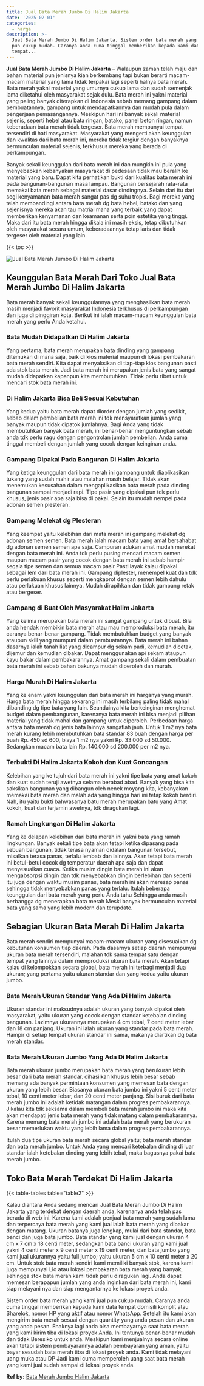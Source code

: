```yaml
---
title: Jual Bata Merah Jumbo Di Halim Jakarta
date: '2025-02-01'
categories:
  - harga
description: >-
  Jual Bata Merah Jumbo Di Halim Jakarta. Sistem order bata merah yang kami jual
  pun cukup mudah. Caranya anda cuma tinggal memberikan kepada kami data
  tempat...
---
```


**Jual Bata Merah Jumbo Di Halim Jakarta** – Walaupun zaman telah maju dan bahan material pun jenisnya kian berkembang tapi bukan berarti macam-macam material yang lama tidak terpakai lagi seperti halnya bata merah. Bata merah yakni material yang umurnya cukup lama dan sudah semenjak lama diketahui oleh masyarakat sejak dulu. Bata merah ini yakni material yang paling banyak diterapkan di Indonesia sebab memang gampang dalam pembuatannya, gampang untuk mendapatkannya dan mudah pula dalam pengerjaan pemasangannya. Meskipun hari ini banyak sekali material sejenis, seperti hebel atau bata ringan, batako, panel beton ringan, namun keberadaan bata merah tidak tergeser. Bata merah mempunyai tempat tersendiri di hati masyarakat. Masyarakat yang mengerti akan keunggulan dan kwalitas dari bata merah ini, mereka tidak tergiur dengan banyaknya bermunculan material sejenis, terkhusus mereka yang berada di perkampungan.

Banyak sekali keunggulan dari bata merah ini dan mungkin ini pula yang menyebabkan kebanyakan masyarakat di pedesaan tidak mau beralih ke material yang baru. Dapat kita perhatikan bukti dari kualitas bata merah ini pada bangunan-bangunan masa lampau. Bangunan bersejarah rata-rata memakai bata merah sebagai material dasar dindingnya. Selain dari itu dari segi kenyamanan bata merah sangat pas dg suhu tropis. Bagi mereka yang telah membandingi antara bata merah dg bata hebel, batako dan yang sejenisnya mereka akan tau matrial mana yang terbaik yang dapat memberikan kenyamanan dan keamanan serta poin estetika yang tinggi. Maka dari itu bata merah hingga dikala ini masih eksis, tetap dibutuhkan oleh masyarakat secara umum, keberadaannya tetap laris dan tidak tergeser oleh material yang lain.

{{< toc >}}

![Jual Bata Merah Jumbo Di Halim Jakarta](/images/jual-bata-merah-26.png)

## Keunggulan Bata Merah Dari Toko Jual Bata Merah Jumbo Di Halim Jakarta

Bata merah banyak sekali keunggulannya yang menghasilkan bata merah masih menjadi favorit masyarakat Indonesia terkhusus di perkampungan dan juga di pinggiran kota. Berikut ini ialah macam-macam keunggulan bata merah yang perlu Anda ketahui.

### Bata Mudah Didapatkan Di Halim Jakarta

Yang pertama, bata merah merupakan bata dinding yang gampang ditemukan di mana saja, baik di kios material maupun di lokasi pembakaran bata merah sendiri. Kita dapat menyaksikan di tiap-tiap kios bangunan pasti ada stok bata merah. Jadi bata merah ini merupakan jenis bata yang sangat mudah didapatkan kapanpun kita membutuhkan. Tidak perlu ribet untuk mencari stok bata merah ini.

### Di Halim Jakarta Bisa Beli Sesuai Kebutuhan

Yang kedua yaitu bata merah dapat diorder dengan jumlah yang sedikit, sebab dalam pembelian bata merah ini tdk mensyaratkan jumlah yang banyak maupun tidak dipatok jumlahnya. Bagi Anda yang tidak membutuhkan banyak bata merah, ini benar-benar menguntungkan sebab anda tdk perlu ragu dengan pengontrolan jumlah pembelian. Anda cuma tinggal membeli dengan jumlah yang cocok dengan keinginan anda.

### Gampang Dipakai Pada Bangunan Di Halim Jakarta

Yang ketiga keunggulan dari bata merah ini gampang untuk diaplikasikan tukang yang sudah mahir atau malahan masih belajar. Tidak akan menemukan kesusahan dalam mengaplikasikan bata merah pada dinding bangunan sampai menjadi rapi. Tipe pasir yang dipakai pun tdk perlu khusus, jenis pasir apa saja bisa di pakai. Selain itu mudah nempel pada adonan semen plesteran.

### Gampang Melekat dg Plesteran

Yang keempat yaitu kelebihan dari mata merah ini gampang melekat dg adonan semen semen. Bata merah ialah macam bata yang amat bersahabat dg adonan semen semen apa saja. Campuran adukan amat mudah merekat dengan bata merah ini. Anda tdk perlu pusing mencari macam semen maupun macam pasir yang cocok dengan bata merah ini sebab hampir segala tipe semen dan semua macam pasir Pasti layak kalau dipakai sebagai lem dari bata merah ini. Gampang diplester, menempel kuat dan tdk perlu perlakuan khusus seperti mengkaprot dengan semen lebih dahulu atau perlakuan khusus lainnya. Mudah dirapihkan dan tidak gampang retak atau bergeser.

### Gampang di Buat Oleh Masyarakat Halim Jakarta

Yang kelima merupakan bata merah ini sangat gampang untuk dibuat. Bila anda hendak membikin bata merah atau mau memproduksi bata merah, itu caranya benar-benar gampang. Tidak membutuhkan budget yang banyak ataupun skill yang mumpuni dalam pembuatannya. Bata merah ini bahan dasarnya ialah tanah liat yang dicampur dg sekam padi, kemudian dicetak, dijemur dan kemudian dibakar. Dapat menggunakan api sekam ataupun kayu bakar dalam pembakarannya. Amat gampang sekali dalam pembuatan bata merah ini sebab bahan bakunya mudah diperoleh dan murah.

### Harga Murah Di Halim Jakarta

Yang ke enam yakni keunggulan dari bata merah ini harganya yang murah. Harga bata merah hingga sekarang ini masih terbilang paling tidak mahal dibanding dg tipe bata yang lain. Seandainya kita berkeinginan menghemat budget dalam pembangunan, karenanya bata merah ini bisa menjadi pilihan material yang tidak mahal dan gampang untuk diperoleh. Perbedaan harga antara bata merah dg jenis bata lainnya sangatlah jauh. Untuk 1 m2 nya bata merah kurang lebih membutuhkan bata standar 83 buah dengan harga per buah Rp. 450 sd 600, biaya 1 m2 nya yakni Rp. 33.000 sd 50.000. Sedangkan macam bata lain Rp. 140.000 sd 200.000 per m2 nya.

### Terbukti Di Halim Jakarta Kokoh dan Kuat Goncangan

Kelebihan yang ke tujuh dari bata merah ini yakni tipe bata yang amat kokoh dan kuat sudah teruji awetnya selama berabad abad. Banyak yang bisa kita saksikan bangunan yang dibangun oleh nenek moyang kita, kebanyakan memakai bata merah dan malah ada yang hingga hari ini tetap kokoh berdiri. Nah, itu yaitu bukti bahwasanya batu merah merupakan batu yang Amat kokoh, kuat dan terjamin awetnya, tdk diragukan lagi.

### Ramah Lingkungan Di Halim Jakarta

Yang ke delapan kelebihan dari bata merah ini yakni bata yang ramah lingkungan. Banyak sekali tipe bata akan tetapi ketika dipasang pada sebuah bangunan, tidak terasa nyaman didalam bangunan tersebut, misalkan terasa panas, terlalu lembab dan lainnya. Akan tetapi bata merah ini betul-betul cocok dg temperatur daerah apa saja dan dapat menyesuaikan cuaca. Ketika musim dingin bata merah ini akan mengabsorpsi dingin dan tdk menyebabkan dingin berlebihan dan seperti itu juga dengan waktu musim panas, bata merah ini akan meresap panas sehingga tidak menyebabkan panas yang terlalu. Itulah beberapa keunggulan dari bata merah yang perlu Anda tahu Sehingga anda masih berbangga dg menerapkan bata merah Meski banyak bermunculan material bata yang sama yang lebih modern dan terupdate.

## Sebagian Ukuran Bata Merah Di Halim Jakarta

Bata merah sendiri mempunyai macam-macam ukuran yang disesuaikan dg kebutuhan konsumen tiap daerah. Pada dasarnya setiap daerah mempunyai ukuran bata merah tersendiri, malahan tdk sama tempat satu dengan tempat yang lainnya dalam memproduksi ukuran bata merah. Akan tetapi kalau di kelompokkan secara global, bata merah ini terbagi menjadi dua ukuran; yang pertama yaitu ukuran standar dan yang kedua yaitu ukuran jumbo.

### Bata Merah Ukuran Standar Yang Ada Di Halim Jakarta

Ukuran standar ini maksudnya adalah ukuran yang banyak dipakai oleh masyarakat, yaitu ukuran yang cocok dengan standar ketebalan dinding bangunan. Lazimnya ukurannya merupakan 4 cm tebal, 7 centi meter lebar dan 18 cm panjang. Ukuran ini ialah ukuran yang standar pada bata merah. Hampir di setiap tempat ukuran standar ini sama, makanya diartikan dg bata merah standar.

### Bata Merah Ukuran Jumbo Yang Ada Di Halim Jakarta

Bata merah ukuran jumbo merupakan bata merah yang berukuran lebih besar dari bata merah standar. dihasilkan khusus lebih besar sebab memang ada banyak permintaan konsumen yang memesan bata dengan ukuran yang lebih besar. Biasanya ukuran bata jumbo ini yakni 5 centi meter tebal, 10 centi meter lebar, dan 20 centi meter panjang. Sisi buruk dari bata merah jumbo ini adalah ketidak matangan dalam progres pembakarannya. Jikalau kita tdk seksama dalam membeli bata merah jumbo ini maka kita akan mendapati jenis bata merah yang tidak matang dalam pembakarannya. Karena memang bata merah jumbo ini adalah bata merah yang berukuran besar memerlukan waktu yang lebih lama dalam progres pembakarannya.

Itulah dua tipe ukuran bata merah secara global yaitu; bata merah standar dan bata merah jumbo. Untuk Anda yang mencari ketebalan dinding di luar standar ialah ketebalan dinding yang lebih tebal, maka bagusnya pakai bata merah jumbo.

## Toko Bata Merah Terdekat Di Halim Jakarta

{{< table-tables table="table2" >}}

Kalau diantara Anda sedang mencari Jual Bata Merah Jumbo Di Halim Jakarta yang terdekat dengan daerah anda, karenanya anda telah pas berada di web ini. Karena kami adalah penjual bata merah yang sudah lama dan terpercaya bata merah yang kami jual ialah bata merah yang dibakar dengan matang. Ukuran batanya juga lengkap, mulai dari bata standar, bata banci dan juga bata jumbo. Bata standar yang kami jual dengan ukuran 4 cm x 7 cm x 18 centi meter, sedangkan bata banci ukuran yang kami jual yakni 4 centi meter x 9 centi meter x 19 centi meter, dan bata jumbo yang kami jual ukurannya yaitu full jumbo; yaitu ukuran 5 cm x 10 centi meter x 20 cm. Untuk stok bata merah sendiri kami memiliki banyak stok, karena kami juga mempunyai Lio atau lokasi pembakaran bata merah yang banyak, sehingga stok bata merah kami tidak perlu diragukan lagi. Anda dapat memesan berapapun jumlah yang anda inginkan dari bata merah ini, kami siap melayani nya dan siap mengantarnya ke lokasi proyek anda.

Sistem order bata merah yang kami jual pun cukup mudah. Caranya anda cuma tinggal memberikan kepada kami data tempat domisili komplit atau Sharelok, nomor HP yang aktif atau nomor WhatsApp. Setelah itu kami akan mengirim bata merah sesuai dengan quantity yang anda pesan dan ukuran yang anda pesan. Enaknya lagi anda bisa membayarnya saat bata merah yang kami kirim tiba di lokasi proyek Anda. Ini tentunya benar-benar mudah dan tidak Beresiko untuk anda. Meskipun kami menjualnya secara online akan tetapi sistem pembayarannya adalah pembayaran yang aman, yaitu bayar sesudah bata merah tiba di lokasi proyek anda. Kami tidak melayani uang muka atau DP Jadi kami cuma memperoleh uang saat bata merah yang kami jual sudah sampai di lokasi proyek anda.

**Ref by:** [Bata Merah Jumbo Halim Jakarta](https://id.wikipedia.org/wiki/Bata)
